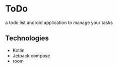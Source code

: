 # ToDo

a todo list android application to manage your tasks


## Technologies

 - Kotlin
 - Jetpack compose
 - room
